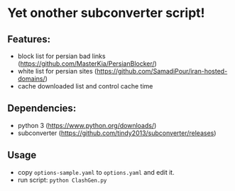 # Yet onother subconverter script!

## Features:
   * block list for persian bad links (https://github.com/MasterKia/PersianBlocker/)
   * white list for persian sites (https://github.com/SamadiPour/iran-hosted-domains/)
   * cache downloaded list and control cache time

## Dependencies:
  * python 3 (https://www.python.org/downloads/)
  * subconverter (https://github.com/tindy2013/subconverter/releases)

## Usage
  * copy `options-sample.yaml` to `options.yaml` and edit it.
  * run script: `python ClashGen.py`
